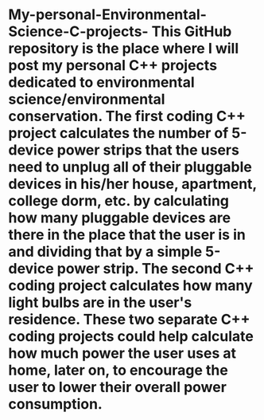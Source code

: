 # My-personal-Environmental-Science-C-projects- This GitHub repository is the place where I will post my personal C++ projects dedicated to environmental science/environmental conservation. The first coding C++ project calculates the number of 5-device power strips that the users need to unplug all of their pluggable devices in his/her house, apartment, college dorm, etc. by calculating how many pluggable devices are there in the place that the user is in and dividing that by a simple 5-device power strip. The second C++ coding project calculates how many light bulbs are in the user's residence. These two separate C++ coding projects could help calculate how much power the user uses at home, later on, to encourage the user to lower their overall power consumption. 
